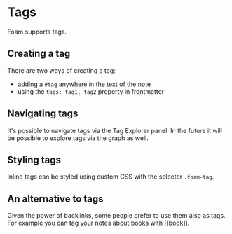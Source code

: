 # Tags

Foam supports tags.

## Creating a tag
There are two ways of creating a tag:
- adding a `#tag` anywhere in the text of the note
- using the `tags: tag1, tag2` property in frontmatter

## Navigating tags

It's possible to navigate tags via the Tag Explorer panel.
In the future it will be possible to explore tags via the graph as well.

## Styling tags
Inline tags can be styled using custom CSS with the selector `.foam-tag`.

## An alternative to tags

Given the power of backlinks, some people prefer to use them also as tags.
For example you can tag your notes about books with [[book]].
